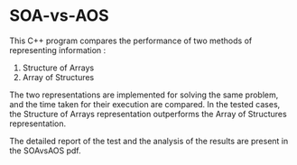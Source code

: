 # SOA-vs-AOS
This C++ program compares the performance of two methods of representing information : 
1) Structure of Arrays
2) Array of Structures

The two representations are implemented for solving the same problem, and the time taken for their execution are compared. In the tested cases, the Structure of Arrays representation outperforms the Array of Structures  representation.

The detailed report of the test and the analysis of the results are present in the SOAvsAOS pdf.
